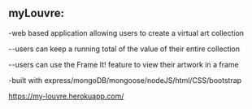 

## myLouvre:

-web based application allowing users to create a virtual art collection

 --users can keep a running total of the value of their entire collection
 
 --users can use the Frame It! feature to view their artwork in a frame

-built with express/mongoDB/mongoose/nodeJS/html/CSS/bootstrap

https://my-louvre.herokuapp.com/
